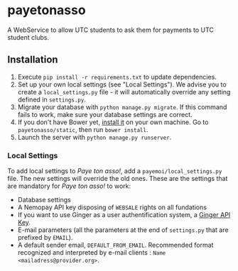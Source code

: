 # payetonasso
A WebService to allow UTC students to ask them for payments to UTC student clubs.

## Installation
1. Execute `pip install -r requirements.txt` to update dependencies.
2. Set up your own local settings (see "Local Settings"). We advise you to create a `local_settings.py` file - it will automatically override any setting defined in `settings.py`.
3. Migrate your database with `python manage.py migrate`. If this command fails to work, make sure your database settings are correct.
4. If you don't have Bower yet, [install it](http://bower.io/) on your own machine. Go to `payetonasso/static`, then run `bower install`.
5. Launch the server with `python manage.py runserver`.

### Local Settings
To add local settings to _Paye ton asso!_, add a `payemoi/local_settings.py` file. The new settings will override the old ones.
These are the settings that are mandatory for _Paye ton asso!_ to work:
* Database settings
* A Nemopay API key disposing of `WEBSALE` rights on all fundations
* If you want to use Ginger as a user authentification system, a [Ginger API Key](https://github.com/simde-utc).
* E-mail parameters (all the parameters at the end of `settings.py` that are prefixed by `EMAIL`).
* A default sender email, `DEFAULT_FROM_EMAIL`. Recommended format recognized and interpreted by e-mail clients : `Name <mailadress@provider.org>`.